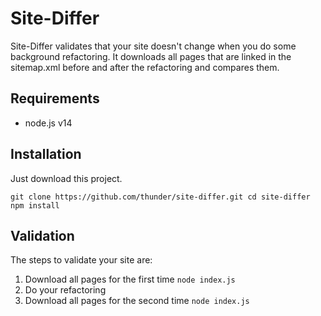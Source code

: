 # Site-Differ

Site-Differ validates that your site doesn't change when you do some background refactoring. 
It downloads all pages that are linked in the sitemap.xml before and after the refactoring and compares them.

## Requirements

* node.js v14

## Installation

Just download this project.

``
git clone https://github.com/thunder/site-differ.git
cd site-differ
npm install
``

## Validation

The steps to validate your site are:

1. Download all pages for the first time `node index.js`
2. Do your refactoring
3. Download all pages for the second time `node index.js`
